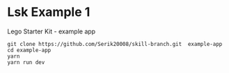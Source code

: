 # Lsk Example 1
Lego Starter Kit - example app

```
git clone https://github.com/Serik20008/skill-branch.git  example-app
cd example-app
yarn
yarn run dev
```
